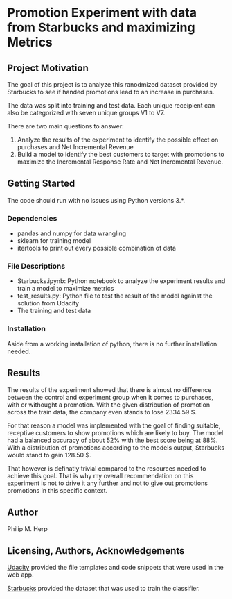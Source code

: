 # Promotion Experiment with data from Starbucks and maximizing Metrics

## Project Motivation
The goal of this project is to analyze this ranodmized dataset provided by Starbucks to see if handed promotions lead to an increase in purchases.

The data was split into training and test data. Each unique receipient can also be categorized with seven unique groups V1 to V7.

There are two main questions to answer:
1. Analyze the results of the experiment to identify the possible effect on purchases and Net Incremental Revenue
2. Build a model to identify the best customers to target with promotions to maximize the Incremental Response Rate and Net Incremental Revenue.

## Getting Started
The code should run with no issues using Python versions 3.*.

### Dependencies
- pandas and numpy for data wrangling
- sklearn for training model
- itertools to print out every possible combination of data

### File Descriptions
- Starbucks.ipynb: Python notebook to analyze the experiment results and train a model to maximize metrics
- test_results.py: Python file to test the result of the model against the solution from Udacity
- The training and test data

### Installation
Aside from a working installation of python, there is no further installation needed.

## Results
The results of the experiment showed that there is almost no difference between the control and experiment group when it comes to purchases, with or withought a promotion. With the given distribution of promotion across the train data, the company even stands to lose 2334.59 $. 

For that reason a model was implemented with the goal of finding suitable, receptive customers to show promotions which are likely to buy. The model had a balanced accuracy of about 52% with the best score being at 88%. With a distribution of promotions according to the models output, Starbucks would stand to gain 128.50 $. 

That however is definatly trivial compared to the resources needed to achieve this goal. That is why my overall recommendation on this experiment is not to drive it any further and not to give out promotions promotions in this specific context.

## Author
Philip M. Herp

## Licensing, Authors, Acknowledgements
[Udacity](https://www.udacity.com/) provided the file templates and code snippets that were used in the web app. 

[Starbucks](https://www.starbucks.com/) provided the dataset that was used to train the classifier.

